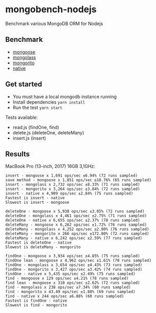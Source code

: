 # mongobench-nodejs

Benchmark various MongoDB ORM for Nodejs

## Benchmark

* [mongoose](https://github.com/Automattic/mongoose)
* [mongolass](https://github.com/mongolass/mongolass)
* [mongorito](https://github.com/vadimdemedes/mongorito)
* [native](https://github.com/mongodb/node-mongodb-native)

## Get started

* You must have a local mongodb instance running
* Install dependencies `yarn install`
* Run the test `yarn start`

Tests available:

* read.js (findOne, find)
* delete.js (deleteOne, deleteMany)
* insert.js (insert)

## Results

MacBook Pro (13-inch, 2017) 16GB 3,1GHz:

```
insert - mongoose x 1,691 ops/sec ±6.94% (72 runs sampled)
save method - mongoose x 1,851 ops/sec ±10.76% (65 runs sampled)
insert - mongolass x 2,732 ops/sec ±8.33% (71 runs sampled)
insert - mongorito x 3,264 ops/sec ±3.84% (72 runs sampled)
insert - native x 4,909 ops/sec ±2.84% (75 runs sampled)
Fastest is insert - native
Slowest is insert - mongoose

deleteOne - mongoose x 5,938 ops/sec ±3.05% (72 runs sampled)
deleteOne - mongolass x 4,461 ops/sec ±2.75% (71 runs sampled)
deleteOne - native x 6,655 ops/sec ±2.37% (78 runs sampled)
deleteMany - mongoose x 6,262 ops/sec ±1.72% (76 runs sampled)
deleteMany - mongolass x 4,252 ops/sec ±2.80% (76 runs sampled)
deleteMany - mongorito x 266 ops/sec ±172.80% (72 runs sampled)
deleteMany - native x 6,242 ops/sec ±2.59% (77 runs sampled)
Fastest is deleteOne - native
Slowest is deleteMany - mongorito

findOne - mongoose x 3,934 ops/sec ±4.85% (75 runs sampled)
findOne lean - mongoose x 4,962 ops/sec ±1.61% (78 runs sampled)
findOne - mongolass x 3,654 ops/sec ±4.43% (73 runs sampled)
findOne - mongorito x 3,427 ops/sec ±3.42% (74 runs sampled)
findOne - native x 5,435 ops/sec ±2.49% (75 runs sampled)
find - mongoose x 129 ops/sec ±4.21% (78 runs sampled)
find lean - mongoose x 310 ops/sec ±2.62% (72 runs sampled)
find - mongolass x 238 ops/sec ±7.34% (60 runs sampled)
find - mongorito x 43.49 ops/sec ±1.88% (69 runs sampled)
find - native x 244 ops/sec ±6.88% (60 runs sampled)
Fastest is findOne - native
Slowest is find - mongorito
```
